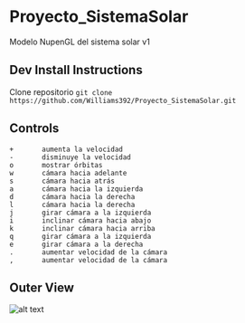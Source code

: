 # Proyecto_SistemaSolar
Modelo NupenGL del sistema solar v1

## Dev Install Instructions
Clone repositorio
`git clone https://github.com/Williams392/Proyecto_SistemaSolar.git`


## Controls
```
+       aumenta la velocidad
-       disminuye la velocidad
o       mostrar órbitas
w       cámara hacia adelante
s       cámara hacia atrás
a       cámara hacia la izquierda
d       cámara hacia la derecha
l       cámara hacia la derecha
j       girar cámara a la izquierda
i       inclinar cámara hacia abajo
k       inclinar cámara hacia arriba
q       girar cámara a la izquierda
e       girar cámara a la derecha
.       aumentar velocidad de la cámara
,       aumentar velocidad de la cámara
```

## Outer View
![alt text](https://i.imgur.com/QeVfu2k.png "Outer View")


